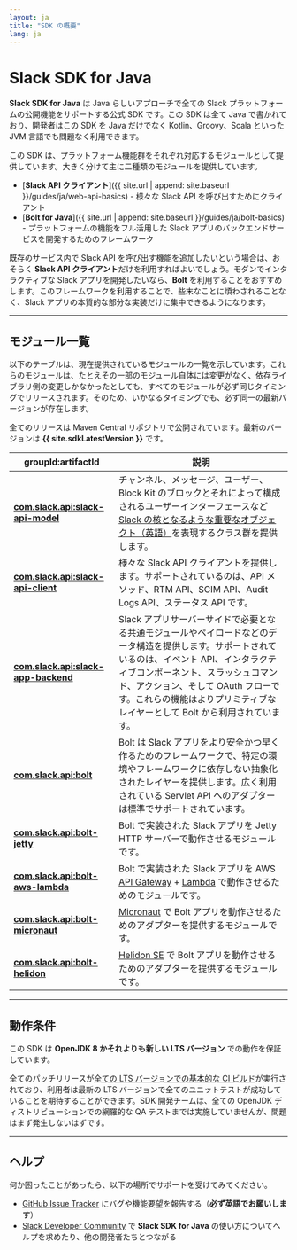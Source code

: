 ```yaml
---
layout: ja
title: "SDK の概要"
lang: ja
---
```


# Slack SDK for Java

**Slack SDK for Java** は Java らしいアプローチで全ての Slack プラットフォームの公開機能をサポートする公式 SDK です。この SDK は全て Java で書かれており、開発者はこの SDK を Java だけでなく Kotlin、Groovy、Scala といった JVM 言語でも問題なく利用できます。

この SDK は、プラットフォーム機能群をそれぞれ対応するモジュールとして提供しています。大きく分けて主に二種類のモジュールを提供しています。

* [**Slack API クライアント**]({{ site.url | append: site.baseurl }}/guides/ja/web-api-basics) - 様々な Slack API を呼び出すためにクライアント
* [**Bolt️ for Java**]({{ site.url | append: site.baseurl }}/guides/ja/bolt-basics) - プラットフォームの機能をフル活用した Slack アプリのバックエンドサービスを開発するためのフレームワーク

既存のサービス内で Slack API を呼び出す機能を追加したいという場合は、おそらく **Slack API クライアント**だけを利用すればよいでしょう。モダンでインタラクティブな Slack アプリを開発したいなら、**Bolt** を利用することをおすすめします。このフレームワークを利用することで、些末なことに煩わされることなく、Slack アプリの本質的な部分な実装だけに集中できるようになります。

---

## <!--Modules--> モジュール一覧

以下のテーブルは、現在提供されているモジュールの一覧を示しています。これらのモジュールは、たとえその一部のモジュール自体には変更がなく、依存ライブラリ側の変更しかなかったとしても、すべてのモジュールが必ず同じタイミングでリリースされます。そのため、いかなるタイミングでも、必ず同一の最新バージョンが存在します。

全てのリリースは Maven Central リポジトリで公開されています。最新のバージョンは **{{ site.sdkLatestVersion }}** です。

|groupId:artifactId|<!--Description-->説明|
|---|---|
|[**com.slack.api:slack-api-model**](https://search.maven.org/search?q=g:com.slack.api%20AND%20a:slack-api-model)|チャンネル、メッセージ、ユーザー、Block Kit のブロックとそれによって構成されるユーザーインターフェースなど [Slack の核となるような重要なオブジェクト（英語）](https://api.slack.com/types)を表現するクラス群を提供します。|
|[**com.slack.api:slack-api-client**](https://search.maven.org/search?q=g:com.slack.api%20AND%20a:slack-api-client)|様々な Slack API クライアントを提供します。サポートされているのは、API メソッド、RTM API、SCIM API、Audit Logs API、ステータス API です。|
|[**com.slack.api:slack-app-backend**](https://search.maven.org/search?q=g:com.slack.api%20AND%20a:slack-app-backend)|Slack アプリサーバーサイドで必要となる共通モジュールやペイロードなどのデータ構造を提供します。サポートされているのは、イベント API、インタラクティブコンポーネント、スラッシュコマンド、アクション、そして OAuth フローです。これらの機能はよりプリミティブなレイヤーとして Bolt から利用されています。|
|[**com.slack.api:bolt**](https://search.maven.org/search?q=g:com.slack.api%20AND%20a:bolt)|Bolt は Slack アプリをより安全かつ早く作るためのフレームワークで、特定の環境やフレームワークに依存しない抽象化されたレイヤーを提供します。広く利用されている Servlet API へのアダプターは標準でサポートされています。|
|[**com.slack.api:bolt-jetty**](https://search.maven.org/search?q=g:com.slack.api%20AND%20a:bolt-jetty)|Bolt で実装された Slack アプリを Jetty HTTP サーバーで動作させるモジュールです。|
|[**com.slack.api:bolt-aws-lambda**](https://search.maven.org/search?q=g:com.slack.api%20AND%20a:bolt-aws-lambda)|Bolt で実装された Slack アプリを AWS [API Gateway](https://aws.amazon.com/api-gateway/) + [Lambda](https://aws.amazon.com/lambda/) で動作させるためのモジュールです。|
|[**com.slack.api:bolt-micronaut**](https://search.maven.org/search?q=g:com.slack.api%20AND%20a:bolt-micronaut)|[Micronaut](https://micronaut.io/) で Bolt アプリを動作させるためのアダプターを提供するモジュールです。|
|[**com.slack.api:bolt-helidon**](https://search.maven.org/search?q=g:com.slack.api%20AND%20a:bolt-helidon)|[Helidon SE](https://helidon.io/docs/latest/) で Bolt アプリを動作させるためのアダプターを提供するモジュールです。|

---

## <!--Requirements--> 動作条件

この SDK は **OpenJDK 8 かそれよりも新しい LTS バージョン** での動作を保証しています。

全てのパッチリリースが[全ての LTS バージョンでの基本的な CI ビルド](https://github.com/slackapi/java-slack-sdk/blob/master/.travis.yml)が実行されており、利用者は最新の LTS バージョンで全てのユニットテストが成功していることを期待することができます。SDK 開発チームは、全ての OpenJDK ディストリビューションでの網羅的な QA テストまでは実施していませんが、問題はまず発生しないはずです。

---

## <!--Getting Help--> ヘルプ

何か困ったことがあったら、以下の場所でサポートを受けてみてください。

* [GitHub Issue Tracker](https://github.com/slackapi/java-slack-sdk/issues) にバグや機能要望を報告する（**必ず英語でお願いします**）
* [Slack Developer Community](https://slackcommunity.com/) で **Slack SDK for Java** の使い方についてヘルプを求めたり、他の開発者たちとつながる
